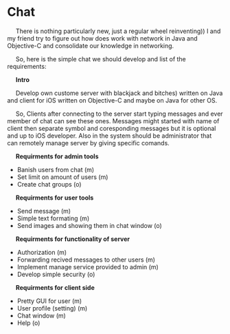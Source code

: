 <style>
   p {
    text-indent: 20px; 
   }
</style>
  
<h1>Chat</h1>
<p>There is nothing particularly new, just a regular wheel reinventing))
I and my friend try to figure out how does work with network in Java and Objective-C and consolidate our knowledge in
networking.</p>

So, here is the simple chat we should develop and list of the requirements:

<b>Intro</b>
<p>Develop own custome server with blackjack and bitches) written on Java and client for iOS written on Objective-C
and maybe on Java for other OS.</p>

<p>So, Clients after connecting to the server start typing messages and ever member of chat can see these ones. Messages might started with name of client then separate symbol and coresponding messages but it is optional and up to iOS developer. Also in the system should be administrator that can remotely manage server by giving specific comands.</p>
  
<b>Requirments for admin tools</b>
<ul>
    <li>Banish users from chat (m)</li>
    <li>Set limit on amount of users (m)</li>
    <li>Create chat groups (o)</li>
</ul>

<b>Requirments for user tools</b>
<ul>
    <li>Send message (m)</li>
    <li>Simple text formating (m)</li>
    <li>Send images and showing them in chat window (o)</li>
</ul>
  
<b>Requirments for functionality of server</b>
<ul>
    <li>Authorization (m) </li>
    <li>Forwarding recived messages to other users (m) </li> 
    <li>Implement manage service provided to admin (m) </li> 
    <li>Develop simple security (o) </li>
</ul>
  
<b>Requirments for client side</b>
<ul>
    <li>Pretty GUI for user (m) </li>
    <li>User profile (setting) (m) </li>
    <li>Chat window (m) </li>
    <li>Help (o) </li>
</ul>
